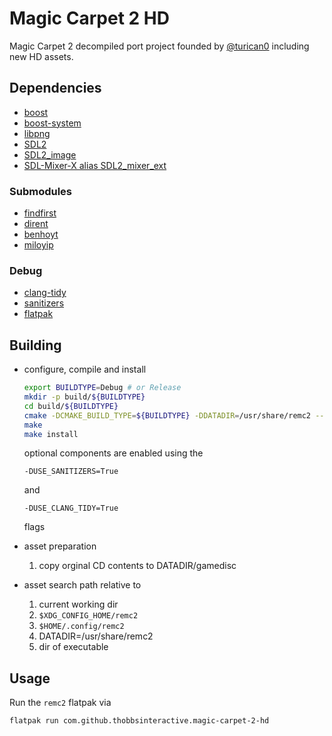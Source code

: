 # Magic Carpet 2 HD

Magic Carpet 2 decompiled port project founded by [@turican0](https://github.com/turican0/) including new HD assets.

## Dependencies

- [boost](https://github.com/boostorg/boost)
- [boost-system](https://github.com/boostorg/system)
- [libpng](https://github.com/glennrp/libpng)
- [SDL2](https://github.com/libsdl-org/SDL)
- [SDL2_image](https://github.com/libsdl-org/SDL_image)
- [SDL-Mixer-X alias SDL2_mixer_ext](https://github.com/WohlSoft/SDL-Mixer-X)

### Submodules

- [findfirst](https://github.com/MathieuTurcotte/findfirst)
- [dirent](https://github.com/tronkko/dirent)
- [benhoyt](https://github.com/benhoyt/inih)
- [miloyip](https://github.com/miloyip/itoa-benchmark)

### Debug

- [clang-tidy](https://github.com/llvm/)
- [sanitizers](https://github.com/sanitizers/)
- [flatpak](https://flatpak.org/)

## Building

- configure, compile and install

  ```bash
  export BUILDTYPE=Debug # or Release
  mkdir -p build/${BUILDTYPE}
  cd build/${BUILDTYPE}
  cmake -DCMAKE_BUILD_TYPE=${BUILDTYPE} -DDATADIR=/usr/share/remc2 --install-prefix=/usr [SOURCE_DIR]
  make
  make install
  ```
  optional components are enabled using the

  `-DUSE_SANITIZERS=True`

  and

  `-DUSE_CLANG_TIDY=True`

  flags

- asset preparation

  1. copy orginal CD contents to DATADIR/gamedisc

- asset search path relative to

  1. current working dir
  2. `$XDG_CONFIG_HOME/remc2`
  3. `$HOME/.config/remc2`
  4. DATADIR=/usr/share/remc2
  5. dir of executable

## Usage

  Run the `remc2` flatpak via
  ```bash
  flatpak run com.github.thobbsinteractive.magic-carpet-2-hd
  ```

